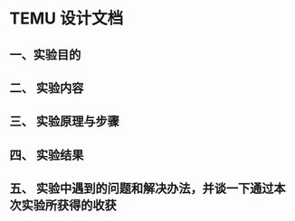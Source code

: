 # TEMU 设计文档

## 一、实验目的

## 二、 实验内容

## 三、 实验原理与步骤

## 四、 实验结果

## 五、 实验中遇到的问题和解决办法，并谈一下通过本次实验所获得的收获

